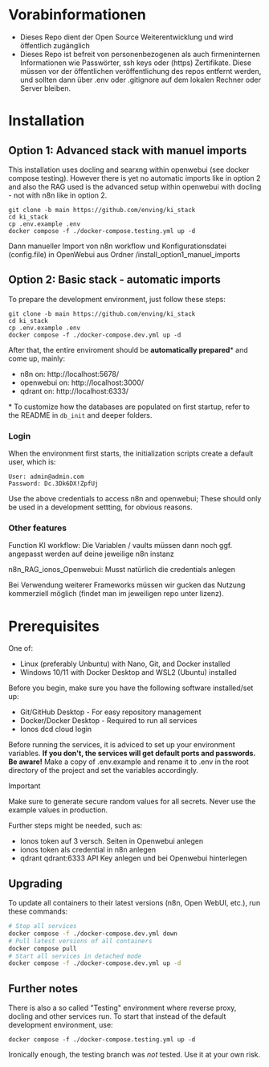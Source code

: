 
# Vorabinformationen

- Dieses Repo dient der Open Source Weiterentwicklung und wird öffentlich zugänglich
- Dieses Repo ist befreit von personenbezogenen als auch firmeninternen Informationen wie Passwörter, ssh keys oder (https) Zertifikate. Diese müssen vor der öffentlichen veröffentlichung des repos entfernt werden, und sollten dann über .env oder .gitignore auf dem lokalen Rechner oder Server bleiben.

# Installation

## Option 1: Advanced stack with manuel imports
This installation uses docling and searxng within openwebui (see docker compose testing). However there is yet no automatic imports like in option 2 and also the RAG used is the advanced setup within openwebui with docling - not with n8n like in option 2.
```
git clone -b main https://github.com/enving/ki_stack
cd ki_stack
cp .env.example .env
docker compose -f ./docker-compose.testing.yml up -d
```

Dann manueller Import von n8n workflow und Konfigurationsdatei (config.file) in OpenWebui aus Ordner /install_option1_manuel_imports


## Option 2: Basic stack  - automatic imports 

To prepare the development environment, just follow these steps:

```
git clone -b main https://github.com/enving/ki_stack
cd ki_stack
cp .env.example .env
docker compose -f ./docker-compose.dev.yml up -d
```

After that, the entire enviroment should be **automatically prepared**\* and come up, mainly:

- n8n on: http://localhost:5678/
- openwebui on: http://localhost:3000/
- qdrant on: http://localhost:6333/

\* To customize how the databases are populated on first startup, refer to the README in `db_init` and deeper folders.

### Login

When the environment first starts, the initialization scripts create a default user, which is:

```
User: admin@admin.com
Password: Dc.3Dk6DX!ZpfUj
```

Use the above credentials to access n8n and openwebui; These should only be used in a development settting, for obvious reasons.


### Other features

Function KI workflow: Die Variablen / vaults müssen dann noch ggf. angepasst werden auf deine jeweilige n8n instanz

n8n_RAG_ionos_Openwebui: Musst natürlich die credentials anlegen

Bei Verwendung weiterer Frameworks müssen wir gucken das Nutzung kommerziell möglich (findet man im jeweiligen repo unter lizenz). 

# Prerequisites

One of:

- Linux (preferably Unbuntu) with Nano, Git, and Docker installed
- Windows 10/11 with Docker Desktop and WSL2 (Ubuntu) installed

Before you begin, make sure you have the following software installed/set up:

- Git/GitHub Desktop - For easy repository management
- Docker/Docker Desktop - Required to run all services
- Ionos dcd cloud login

Before running the services, it is adviced to set up your environment variables. **If you don't, the services will get default ports and passwords. Be aware!**
Make a copy of .env.example and rename it to .env in the root directory of the project and set the variables accordingly.

> [!IMPORTANT]
> Make sure to generate secure random values for all secrets. Never use the example values in production.

Further steps might be needed, such as: 
 - Ionos token auf 3 versch. Seiten in Openwebui anlegen
 - ionos token als credential in n8n anlegen
 - qdrant qdrant:6333 API Key anlegen und bei Openwebui hinterlegen

## Upgrading

To update all containers to their latest versions (n8n, Open WebUI, etc.), run these commands:

```bash
# Stop all services
docker compose -f ./docker-compose.dev.yml down
# Pull latest versions of all containers
docker compose pull
# Start all services in detached mode
docker compose -f ./docker-compose.dev.yml up -d
```

## Further notes

There is also a so called "Testing" environment where reverse proxy, docling and other services run. To start that instead of the default development environment, use:
```
docker compose -f ./docker-compose.testing.yml up -d
```
Ironically enough, the testing branch was *not* tested. Use it at your own risk.
